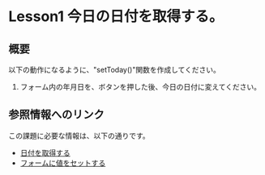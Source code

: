 # Lesson1 今日の日付を取得する。

## 概要
以下の動作になるように、"setToday()"関数を作成してください。

1. フォーム内の年月日を、ボタンを押した後、今日の日付に変えてください。

## 参照情報へのリンク
この課題に必要な情報は、以下の通りです。

* [日付を取得する](http://www.tohoho-web.com/js/date.htm)
* [フォームに値をセットする](http://www.tohoho-web.com/js/form.htm)
